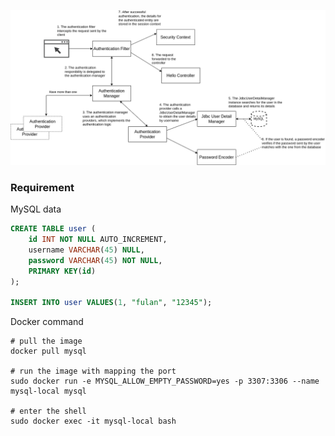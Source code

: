 ![spring security flow](https://github.com/bluething/playground-spring-security/blob/main/spring-security-fundamentals/images/highlevelspringsecurityflow.drawio.png?raw=true)

### Requirement

MySQL data  
```sql
CREATE TABLE user (
	id INT NOT NULL AUTO_INCREMENT,
	username VARCHAR(45) NULL,
	password VARCHAR(45) NOT NULL,
	PRIMARY KEY(id)
);

INSERT INTO user VALUES(1, "fulan", "12345");
```

Docker command  
```shell
# pull the image
docker pull mysql

# run the image with mapping the port
sudo docker run -e MYSQL_ALLOW_EMPTY_PASSWORD=yes -p 3307:3306 --name mysql-local mysql

# enter the shell
sudo docker exec -it mysql-local bash
```